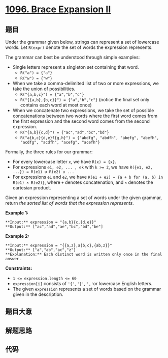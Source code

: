 # [1096. Brace Expansion II](https://leetcode.com/problems/brace-expansion-ii)

## 题目

Under the grammar given below, strings can represent a set of lowercase words.
Let `R(expr)` denote the set of words the expression represents.

The grammar can best be understood through simple examples:

  * Single letters represent a singleton set containing that word. 
    * `R("a") = {"a"}`
    * `R("w") = {"w"}`
  * When we take a comma-delimited list of two or more expressions, we take the union of possibilities. 
    * `R("{a,b,c}") = {"a","b","c"}`
    * `R("{{a,b},{b,c}}") = {"a","b","c"}` (notice the final set only contains each word at most once)
  * When we concatenate two expressions, we take the set of possible concatenations between two words where the first word comes from the first expression and the second word comes from the second expression. 
    * `R("{a,b}{c,d}") = {"ac","ad","bc","bd"}`
    * `R("a{b,c}{d,e}f{g,h}") = {"abdfg", "abdfh", "abefg", "abefh", "acdfg", "acdfh", "acefg", "acefh"}`

Formally, the three rules for our grammar:

  * For every lowercase letter `x`, we have `R(x) = {x}`.
  * For expressions `e1, e2, ... , ek` with `k >= 2`, we have `R({e1, e2, ...}) = R(e1) ∪ R(e2) ∪ ...`
  * For expressions `e1` and `e2`, we have `R(e1 + e2) = {a + b for (a, b) in R(e1) × R(e2)}`, where `+` denotes concatenation, and `×` denotes the cartesian product.

Given an expression representing a set of words under the given grammar,
return _the sorted list of words that the expression represents_.



**Example 1:**

    
    
    **Input:** expression = "{a,b}{c,{d,e}}"
    **Output:** ["ac","ad","ae","bc","bd","be"]
    

**Example 2:**

    
    
    **Input:** expression = "{{a,z},a{b,c},{ab,z}}"
    **Output:** ["a","ab","ac","z"]
    **Explanation:** Each distinct word is written only once in the final answer.
    



**Constraints:**

  * `1 <= expression.length <= 60`
  * `expression[i]` consists of `'{'`, `'}'`, `','`or lowercase English letters.
  * The given `expression` represents a set of words based on the grammar given in the description.


## 题目大意

## 解题思路

## 代码

```javascript

```
